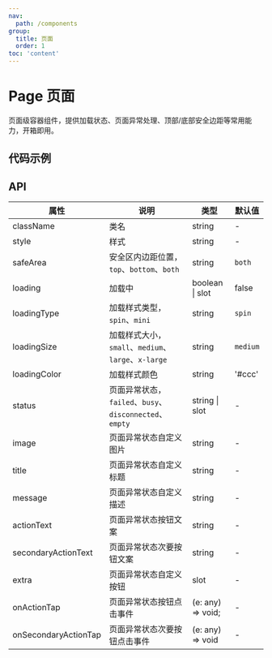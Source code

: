 ```yaml
---
nav:
  path: /components
group:
  title: 页面
  order: 1
toc: 'content'
---
```


# Page 页面

<code src="../../docs/components/compatibility.tsx" inline="true"></code>

页面级容器组件，提供加载状态、页面异常处理、顶部/底部安全边距等常用能力，开箱即用。

## 代码示例

<code src='pages/Page/index'></code>

## API

| 属性                   | 说明                                            | 类型                | 默认值      |
|----------------------|-----------------------------------------------|-------------------|----------|
| className            | 类名                                            | string            | -        |
| style                | 样式                                            | string            | -        |
| safeArea             | 安全区内边距位置，`top`、`bottom`、`both`                | string            | `both`   |
| loading              | 加载中                                           | boolean \| slot   | false    |
| loadingType          | 加载样式类型，`spin`、`mini`                          | string            | `spin`   |
| loadingSize          | 加载样式大小，`small`、`medium`、`large`、`x-large`     | string            | `medium` |
| loadingColor         | 加载样式颜色                                        | string            | '#ccc'   |
| status               | 页面异常状态，`failed`、`busy`、`disconnected`、`empty` | string \| slot    | -        |
| image                | 页面异常状态自定义图片                                   | string            | -        |
| title                | 页面异常状态自定义标题                                   | string            | -        |
| message              | 页面异常状态自定义描述                                   | string            | -        |
| actionText           | 页面异常状态按钮文案                                    | string            | -        |
| secondaryActionText  | 页面异常状态次要按钮文案                                  | string            | -        |
| extra                | 页面异常状态自定义按钮                                   | slot              | -        |
| onActionTap          | 页面异常状态按钮点击事件                                  | (e: any) => void; | -        |
| onSecondaryActionTap | 页面异常状态次要按钮点击事件                                | (e: any) => void  | -        |
